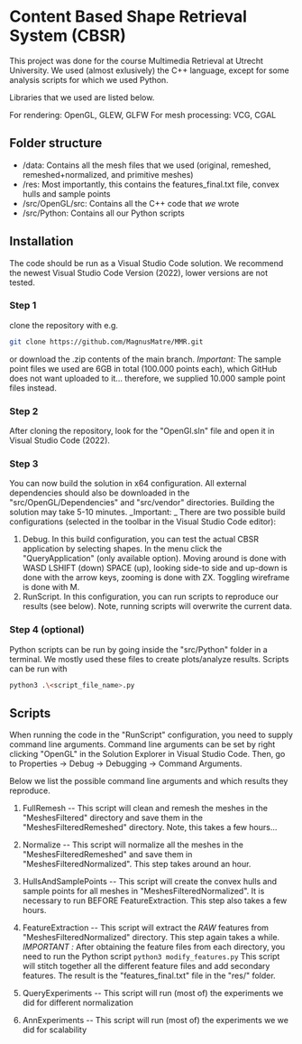 # Content Based Shape Retrieval System (CBSR)

This project was done for the course Multimedia Retrieval at Utrecht University.
We used (almost exlusively) the C++ language, except for some analysis scripts for which we used Python.

Libraries that we used are listed below.

For rendering: OpenGL, GLEW, GLFW
For mesh processing: VCG, CGAL

## Folder structure

- /data: Contains all the mesh files that we used (original, remeshed, remeshed+normalized, and primitive meshes)
- /res: Most importantly, this contains the features_final.txt file, convex hulls and sample points
- /src/OpenGL/src: Contains all the C++ code that _we_ wrote
- /src/Python: Contains all our Python scripts

## Installation

The code should be run as a Visual Studio Code solution. We recommend the newest Visual Studio Code Version (2022), lower versions are not tested.

### Step 1

clone the repository with e.g.

```bash
git clone https://github.com/MagnusMatre/MMR.git
```

or download the .zip contents of the main branch. _Important:_ The sample point files we used are 6GB in total (100.000 points each), which GitHub does not want uploaded to it... therefore, we supplied 10.000 sample point files instead.

### Step 2

After cloning the repository, look for the "OpenGl.sln" file and open it in Visual Studio Code (2022).

### Step 3

You can now build the solution in x64 configuration. All external dependencies should also be downloaded in the "src/OpenGL/Dependencies" and "src/vendor" directories.
Building the solution may take 5-10 minutes.
_Important: _ There are two possible build configurations (selected in the toolbar in the Visual Studio Code editor):

1. Debug. In this build configuration, you can test the actual CBSR application by selecting shapes. In the menu click the "QueryApplication" (only available option). Moving around is done with WASD LSHIFT (down) SPACE (up), looking side-to side and up-down is done with the arrow keys, zooming is done with ZX. Toggling wireframe is done with M.
2. RunScript. In this configuration, you can run scripts to reproduce our results (see below). Note, running scripts will overwrite the current data.

### Step 4 (optional)

Python scripts can be run by going inside the "src/Python" folder in a terminal. We mostly used these files to create plots/analyze results.
Scripts can be run with

```bash
python3 .\<script_file_name>.py
```

## Scripts

When running the code in the "RunScript" configuration, you need to supply command line arguments.
Command line arguments can be set by right clicking "OpenGL" in the Solution Explorer in Visual Studio Code.
Then, go to Properties -> Debug -> Debugging -> Command Arguments.

Below we list the possible command line arguments and which results they reproduce.

1. FullRemesh -- This script will clean and remesh the meshes in the "MeshesFiltered" directory and save them in the "MeshesFilteredRemeshed" directory. Note, this takes a few hours...
2. Normalize -- This script will normalize all the meshes in the "MeshesFilteredRemeshed" and save them in "MeshesFilteredNormalized". This step takes around an hour.
3. HullsAndSamplePoints -- This script will create the convex hulls and sample points for all meshes in "MeshesFilteredNormalized". It is necessary to run BEFORE FeatureExtraction. This step also takes a few hours.
4. FeatureExtraction -- This script will extract the _RAW_ features from "MeshesFilteredNormalized" directory. This step again takes a while.
   _IMPORTANT :_ After obtaining the feature files from each directory, you need to run the Python script `python3 modify_features.py` This script will stitch together all the different feature files and add secondary features. The result is the "features_final.txt" file in the "res/" folder.

5. QueryExperiments -- This script will run (most of) the experiments we did for different normalization
6. AnnExperiments -- This script will run (most of) the experiments we we did for scalability